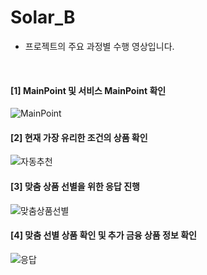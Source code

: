 # Solar_B

* 프로젝트의 주요 과정별 수행 영상입니다.
<br/>

#### [1] MainPoint 및 서비스 MainPoint 확인

![MainPoint](https://github.com/Lee-han-seok/Solar_B/assets/59952037/4898b50f-fd66-4f9d-afe9-4946d2b64aac)

#### [2] 현재 가장 유리한 조건의 상품 확인

![자동추천](https://github.com/Lee-han-seok/Solar_B/assets/59952037/966ad58b-de2e-432b-9ce6-8d6d8386a2ba)

#### [3] 맞춤 상품 선별을 위한 응답 진행

![맞춤상품선별](https://github.com/Lee-han-seok/Solar_B/assets/59952037/9c299d98-985f-4bc4-822c-e5cd7f770b24)

#### [4] 맞춤 선별 상품 확인 및 추가 금융 상품 정보 확인

![응답](https://github.com/Lee-han-seok/Solar_B/assets/59952037/a063ce8e-9679-437e-88a3-13ba0ed92871)
